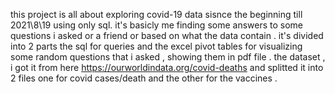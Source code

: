 
this project is all about exploring covid-19 data sisnce the beginning till 2021\8\19 using only sql. it's basicly me finding some answers to some questions i asked or a friend or based on what the data contain . it's divided into 2 parts the sql for queries and the excel pivot tables for visualizing some random questions that i asked , showing them in pdf file . the dataset , i got it from here https://ourworldindata.org/covid-deaths and splitted it into 2 files one for covid cases/death and the other for the vaccines .
